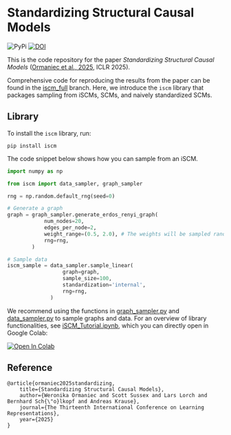 # Standardizing Structural Causal Models

![PyPi](https://img.shields.io/pypi/v/iscm?logo=PyPI) [![DOI](https://zenodo.org/badge/939681347.svg)](https://doi.org/10.5281/zenodo.15697868)


This is the code repository for the paper *Standardizing Structural Causal Models*
([Ormaniec et al., 2025](https://openreview.net/forum?id=aXuWowhIYt&referrer=%5BAuthor%20Console%5D), ICLR 2025).

Comprehensive code for reproducing the results from the paper can be found in the
[iscm_full](https://github.com/werkaaa/iscm/tree/iscm_full) branch. Here, we introduce the `iscm` library that packages
sampling from iSCMs, SCMs, and naively standardized SCMs.

## Library

To install the `iscm` library, run:
```
pip install iscm
```

The code snippet below shows how you can sample from an iSCM.
```python
import numpy as np

from iscm import data_sampler, graph_sampler

rng = np.random.default_rng(seed=0)

# Generate a graph
graph = graph_sampler.generate_erdos_renyi_graph(
            num_nodes=20,
            edges_per_node=2,
            weight_range=(0.5, 2.0), # The weights will be sampled randomly from ± weight range
            rng=rng,
        )

# Sample data
iscm_sample = data_sampler.sample_linear(
                  graph=graph,
                  sample_size=100,
                  standardization='internal',
                  rng=rng,
              )
```

We recommend using the functions in [graph_sampler.py](https://github.com/werkaaa/iscm/blob/main/iscm/graph_sampler.py) and [data_sampler.py](https://github.com/werkaaa/iscm/blob/main/iscm/data_sampler.py) to sample graphs and data.
For an overview of library functionalities, see [iSCM_Tutorial.ipynb](https://github.com/werkaaa/iscm/blob/main/iSCM_Tutorial.ipynb), which you can directly open in Google Colab:

<a target="_blank" href="https://colab.research.google.com/github/werkaaa/iscm/blob/main/iSCM_Tutorial.ipynb">
  <img src="https://colab.research.google.com/assets/colab-badge.svg" alt="Open In Colab"/>
</a>

## Reference
```
@article{ormaniec2025standardizing,
    title={Standardizing Structural Causal Models},
    author={Weronika Ormaniec and Scott Sussex and Lars Lorch and Bernhard Sch{\"o}lkopf and Andreas Krause},
    journal={The Thirteenth International Conference on Learning Representations},
    year={2025}
}
```
